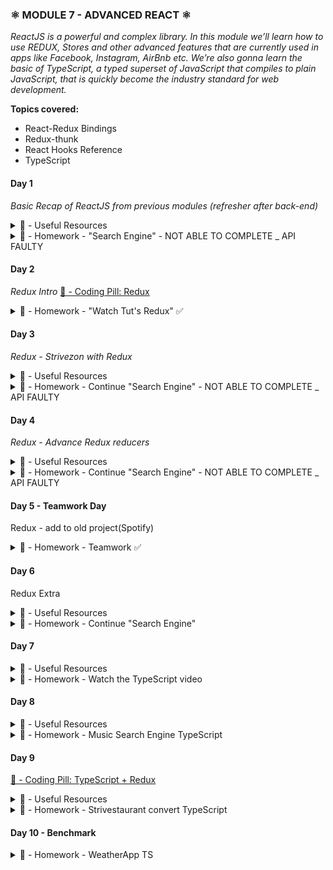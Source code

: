 ### ⚛️ MODULE 7 - ADVANCED REACT ⚛️

_ReactJS is a powerful and complex library. In this module we’ll learn how to use REDUX, Stores and other advanced features that are currently used in apps like Facebook, Instagram, AirBnb etc. We’re also gonna learn the basic of TypeScript, a typed superset of JavaScript that compiles to plain JavaScript, that is quickly become the industry standard for web development._

**Topics covered:**

- React-Redux Bindings
- Redux-thunk
- React Hooks Reference
- TypeScript

#### Day 1

_Basic Recap of ReactJS from previous modules (refresher after back-end)_

<details>
<summary>🔗 - Useful Resources</summary>

- [REDUX](https://redux.js.org/)
- [React Redux](https://react-redux.js.org/)
- [TypeScript](https://www.typescriptlang.org/)
- [React Hooks](https://reactjs.org/docs/hooks-intro.html)
- [React Router](https://reactrouter.com/web/guides/quick-start)
</details>

<details>
<summary>🥇 - Homework - "Search Engine" - NOT ABLE TO COMPLETE _ API FAULTY</summary>

**Create a "Search Engine" for Remote Jobs.**

Complete the homework and submit it before 17.00 GMT +1.

**Jobs Search Engine**
You are in charge of building a "Search Engine" for Remote Jobs.

The application should have a search page where the user can input the desired position and retrieve relevant results.

From the results, every company name should be clickable and redirect to a /company-detail page where all the jobs from that company are listed.

API DOCS
https://remotive.io/api-documentation

Examples
https://remotive.io/api/remote-jobs?search=front%20end

https://remotive.io/api/remote-jobs?company_name=olla

**Features**

- Home page with search-bar for jobs
- Company detail page with their results only

**EXTRA**:

- implement also a filter by category; valid categories can be retrieved performing a GET request on this endpoint: https://remotive.io/api/remote-jobs/categories
</details>

#### Day 2

_Redux Intro_
[💊 - Coding Pill: Redux](https://youtu.be/n93GQorqcMY)

<details><summary>🥇 - Homework - "Watch Tut's Redux" ✅</summary>

[Redux Tutorial 18 episodes - Codevolution](https://www.youtube.com/watch?v=9boMnm5X9ak&list=RDCMUC80PWRj_ZU8Zu0HSMNVwKWw&start_radio=1&rv=9boMnm5X9ak&t=5)

Homework for today is divided in two solo activities:

**Watch the React Redux videos provided for a better understanding of the topic (don't be scared by the amount, it's ~ 1:40h in total)**

- Be able to present a brief overview on three of these Redux - related topics (you can choose):
- Immutability in Redux
- Predictability in Redux
- Actions
- Reducers
- mapStateToProps
- mapDispatchToProps
- Redux middlewares
- the connect function</details>

#### Day 3

_Redux - Strivezon with Redux_

<details><summary>🔗 - Useful Resources</summary>

- [Does it mutate?](https://doesitmutate.xyz/)
</details>

<details><summary>🥇 - Homework - Continue "Search Engine" - NOT ABLE TO COMPLETE _ API FAULTY </summary>
_You are in charge of building a "Search Engine" for Job Posting.
The application should have a search page where the user can input the desired position and retrieve
relevant results._

**START FROM MONDAY'S WORK**

- Today's task is to add a Redux store to your project
- Give the user the ability to set as "favourite" as many **companies** as he/she likes.
- This favourite companies list must be entirely saved in the redux store, and **rendered in a separate page**.
  _(create a route on /favourites, for example)._

- Also link your company detail page on every entry in this favourites page, just like you did on the main results.
  **EXTRA:**

- Allow the user to also remove a company from his/her favourites.
- Handle every error that you can think of by using redux actions and reducers (eg. {type: "SET_ERROR", payload: "404"})
  and display it by reading the global state to inform the user.

</details>

#### Day 4

_Redux - Advance Redux reducers_

<details><summary>🔗 - Useful Resources</summary>

- [Redux Thunk Github](https://github.com/reduxjs/redux-thunk)
- [Combiner Reducers](https://redux.js.org/api/combinereducers)
</details>

<details><summary>🥇 - Homework - Continue "Search Engine" - NOT ABLE TO COMPLETE _ API FAULTY </summary>
Continue with M7D3  "Search Engine" 
    It's time to split our single reducer into multiple ones and introduce redux-thunk in our app for performing asynchronous action dispatching.
    Create two separate reducers: one will continue to store our favourites, and the other will be dedicated to host the array coming from the jobs search results.
    To fill this portion of the redux store, move your fetch method into a thunk action creator like we did this morning for dispatching the right action just when the search results are fully loaded.
    Keep intact the rest of the functionalities, and if you didn't already, give the user the ability to remove a job from the favourites list.
</details>

#### Day 5 - Teamwork Day

Redux - add to old project(Spotify)

<details><summary>🥇 - Homework - Teamwork ✅</summary>

**Redux Spotify**

_Organize with your team to have a common version of Reacy Spotify connected to the RapidAPI API, through the Strive endpoint. Alternatively, you can start from the attached template._

##### 💿 Album Page

**Parameter:** album id
**Endpoint :** https://striveschool-api.herokuapp.com/api/deezer/album/{id}
**Example:** https://striveschool-api.herokuapp.com/api/deezer/album/75621062

##### 🎸 Artist page

**Parameter:** artist id
**Endpoint:** https://striveschool-api.herokuapp.com/api/deezer/artist/{id}
**Example:** https://striveschool-api.herokuapp.com/api/deezer/artist/412

##### 🔍 Search

**Parameter:** query
**Endpoint:** https://striveschool-api.herokuapp.com/api/deezer/search?q={query}
**Example:** https://striveschool-api.herokuapp.com/api/deezer/search?q=queen

_Once you have it, transform the application by using Redux stores in order to maintain the status of the application._

##### 📑 Features:

- Homepage, Album page, Artist page
- When clicking on a song, the name and the details should appear in the "player" section
- Next to each song, you should be able to "Like" the song. From that moment on, wherever the song appears, the like "status" should be maintained

_EXTRA:_

- [x] Save in the redux store the songs you retrieve from the APIs as well
- [x] Be able to add songs to other playlists besides the playing queue
- [x] Implement an UNDO functionality

##### 💡 Hints:

- Use the store for saving the songs the user liked and check accordingly everytime you display a song
- Use the store for keeping track of the song that is currently playing.
- Use redux-thunk to wrap your async calls in reusable actions
- For the undo:

`npm i redux-undo`

- Or if you really want to implement it yourself: https://redux.js.org/recipes/implementing-undo-history

</details>

#### Day 6

Redux Extra

<details><summary>🔗 - Useful Resources</summary>

- [Redux Presist](https://github.com/rt2zz/redux-persist)
- [Redux Presist Transform Encrypt](https://github.com/maxdeviant/redux-persist-transform-encrypt)
- [Redux Hooks](https://react-redux.js.org/api/hooks)
- [NextJs](https://nextjs.org/)

</details>

<details><summary>🥇 - Homework - Continue "Search Engine" </summary>

_You are in charge of building a "Search Engine" for Job Posting.
The application should have a search page where the user can set the position (or tech) and the location._

**START FROM Day 4's WORK**
_Let's refactor the project using some new techniques: Redux Hooks and redux-persist!_

- Track down the functional components in your application and replace their connect function with useSelector and useDispatch.
- Install the redux-persist package from npm (npm i redux-persist) and add it to your project. The goal is to make your redux store survive a browser refresh.
  Try to use the session storage of your browser as its engine.

[EXTRA]

- For some extra practise, transform some class components in your project into functional ones and apply useSelector and useDispatch to keep their functionalities.
- encrypt your session storage keys with AES using redux-persist-transform-encrypt, keep the key into a .env file
- Create a NextJS App following the docs tutorial:
  https://nextjs.org/learn/basics/create-nextjs-app?utm_source=next-site&utm_medium=nav-cta&utm_campaign=next-website

</details>

#### Day 7

<details><summary>🔗 - Useful Resources</summary>

- [TypeScript Official Website](https://www.typescriptlang.org/)
- [TypeScript quick start & reference](https://www.typescriptlang.org/docs/handbook/typescript-in-5-minutes.html)

</details>

<details><summary>🥇 - Homework - Watch the TypeScript video </summary>
🥇 - Homework

Watch the TypeScript video provided for a better understanding of the topic
Be able to present a brief overview on three of these TypeScript related topics (you can choose):

- General overview (what it is, how it helps, differences from plain JS)
- The TS compiler (why is needed, how can be used)
- Type Inference
- The ‘any’ Type
- The Union Type
- The Tuple Type
- Interfaces in TS
- Generics in TS

[TS Tut](https://youtu.be/wyO8RWl1ges)

</details>

#### Day 8

<details><summary>🔗 - Useful Resources</summary>

- [create-react-app TypeScript support](https://create-react-app.dev/docs/adding-typescript/)
- [socket.io Website](https://socket.io/)
- [ The WebSocket protocol](https://en.wikipedia.org/wiki/WebSocket)

</details>

<details><summary>🥇 - Homework -  Music Search Engine TypeScript  </summary>

_Today you'll create a new TypeScript application from scratch.
Fulfill the requirements and try to implement as best as you can typings and interfaces.
The application will be a Music Search Engine!_

Implement a nice main page with an input field for the search and re-use the same page to show the search results.

Clicking on any result should bring the user on a detail page, which will fetch the data for that particular track. Show on this detail page information you consider relevant about the song (i.e. title, album, duration ecc.)

**API INFO:**
For the main search use

    https://striveschool-api.herokuapp.com/api/deezer/search?q=whatever

to get the results.

Use the id property of any resulting track to fetch detail information with
https://striveschool-api.herokuapp.com/api/deezer/track/:id

**HINTS:**

- As usual split your application in many reusable components
- Implement props & state interfaces for each one of them
- Skip the Redux approach and fetch data directly in your components and store them in local states (we didn't had the chance to talk about Redux typings)
</details>

#### Day 9

[💊 - Coding Pill: TypeScript + Redux](https://youtu.be/ubWiHeuFHAI)

<details><summary>🔗 - Useful Resources</summary>

- [create-react-app TypeScript support](https://create-react-app.dev/docs/adding-typescript/)
- [ tsconfig reference](hhttps://www.typescriptlang.org/tsconfig)
- [DefinitelyTyped homepage](https://definitelytyped.org/)

</details>

<details><summary>🥇 - Homework - Strivestaurant convert TypeScript  </summary>

**\_PASTA IS BACK!**

It's time to convert the Strivestaurant project into TypeScript!
Clone the repo → [HERE](https://github.com/irvelervel/strivestaurant-M7) ←

Currently the application is written in plain JS. To start you can choose between:

**Create a new TS create-react-app using the command:**
npx create-react-app strivestaurant --template typescript
and manually copy all the relevant files and components into it, renaming every .js/.jsx file into .ts/.tsx.

**OR**

**In the repo you just cloned execute:**
npm i typescript @types/node @types/react @types/react-dom @types/jest
And rename every .js/.jsx file into .ts/.tsx.
When you run the project for the first time, a tsconfig.json file will be automatically generated and the editor will start showing you the missing types in the code.

No matter which route you choose, after setting up the project don't forget to install the typings for react-router-dom, because the projects needs them:
npm i @types/react-router-dom

Implement typings and interfaces the best you can and make the project run again!

</details>

#### Day 10 - Benchmark

<details><summary>🥇 - Homework - WeatherApp TS</summary>
Should I carry the Umbrella with me?
 
_You are in charge of building a new App for checking the weather around the world!_
_Use ReactJS and OPTIONALLY any new skill learned in this module :_

- Redux
- Functional components
- React Hooks
- TypeScript

**Features**
The user should be able to select the city and receive the weather info (is it going to rain? temperature? next days?)
You can use Open Weather APIs to build your own Weather website!
https://openweathermap.org/api
Study the APIs, if you choose to go with TS build your interfaces and start building the best weather app out there!

</details>
